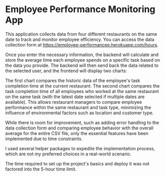 # Employee Performance Monitoring App
This application collects data from four different restaurants on the same date to track and monitor employee efficiency. You can access the data collection form at https://employee-performancee.herokuapp.com/hours.

Once you enter the necessary information, the backend will calculate and store the average time each employee spends on a specific task based on the data you provide. The backend will then send back the data related to the selected user, and the frontend will display two charts:

The first chart compares the historic data of the employee's task completion time at the current restaurant.
The second chart compares the task completion time of all employees who worked at the same restaurant on the same task (with the latest date selected if multiple dates are available).
This allows restaurant managers to compare employee performance within the same restaurant and task type, minimizing the influence of environmental factors such as location and customer type.

While there is room for improvement, such as adding error handling to the data collection form and comparing employee behavior with the overall average for the entire CSV file, only the essential features have been implemented due to time constraints.

I used several helper packages to expedite the implementation process, which are not my preferred choices in a real-world scenario. 

The time required to set up the project's basics and deploy it was not factored into the 5-hour time limit.
